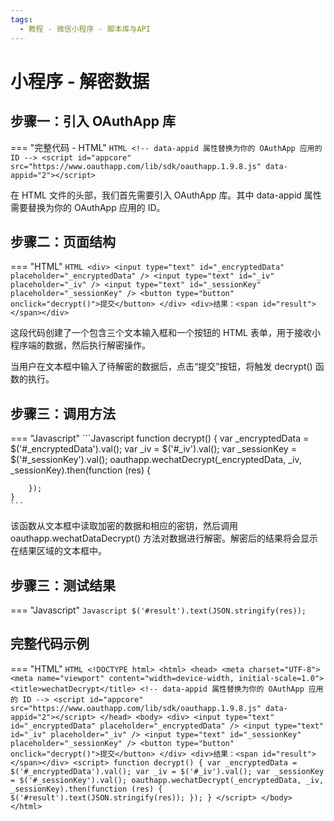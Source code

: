 ```yaml
---
tags:
  - 教程 - 微信小程序 - 脚本库与API
---
```


# 小程序 - 解密数据


## 步骤一：引入 OAuthApp 库
=== "完整代码 - HTML"
    ```HTML
    <!-- data-appid 属性替换为你的 OAuthApp 应用的 ID -->
    <script id="appcore" src="https://www.oauthapp.com/lib/sdk/oauthapp.1.9.8.js" data-appid="2"></script>
    ```

在 HTML 文件的头部，我们首先需要引入 OAuthApp 库。其中 data-appid 属性需要替换为你的 OAuthApp 应用的 ID。


## 步骤二：页面结构
=== "HTML"
    ```HTML
    <div>
        <input type="text" id="_encryptedData" placeholder="_encryptedData" />
        <input type="text" id="_iv" placeholder="_iv" />
        <input type="text" id="_sessionKey" placeholder="_sessionKey" />
        <button type="button" onclick="decrypt()">提交</button>
    </div>
    <div>结果：<span id="result"></span></div>
    ```

这段代码创建了一个包含三个文本输入框和一个按钮的 HTML 表单，用于接收小程序端的数据，然后执行解密操作。

当用户在文本框中输入了待解密的数据后，点击“提交”按钮，将触发 decrypt() 函数的执行。



## 步骤三：调用方法

=== "Javascript"
    ```Javascript
    function decrypt() {
        var _encryptedData = $('#_encryptedData').val();
        var _iv = $('#_iv').val();
        var _sessionKey = $('#_sessionKey').val();
        oauthapp.wechatDecrypt(_encryptedData, _iv, _sessionKey).then(function (res) {
            
        });
    }
    ```

该函数从文本框中读取加密的数据和相应的密钥，然后调用 oauthapp.wechatDataDecrypt() 方法对数据进行解密。解密后的结果将会显示在结果区域的文本框中。


## 步骤三：测试结果

=== "Javascript"
    ```Javascript
    $('#result').text(JSON.stringify(res));
    ```



## 完整代码示例

=== "HTML"
    ```HTML
    <!DOCTYPE html>
    <html>
    <head>
        <meta charset="UTF-8">
        <meta name="viewport" content="width=device-width, initial-scale=1.0">
        <title>wechatDecrypt</title>
        <!-- data-appid 属性替换为你的 OAuthApp 应用的 ID -->
        <script id="appcore" src="https://www.oauthapp.com/lib/sdk/oauthapp.1.9.8.js" data-appid="2"></script>
    </head>
    <body>
        <div>
            <input type="text" id="_encryptedData" placeholder="_encryptedData" />
            <input type="text" id="_iv" placeholder="_iv" />
            <input type="text" id="_sessionKey" placeholder="_sessionKey" />
            <button type="button" onclick="decrypt()">提交</button>
        </div>
        <div>结果：<span id="result"></span></div>
        <script>
            function decrypt() {
                var _encryptedData = $('#_encryptedData').val();
                var _iv = $('#_iv').val();
                var _sessionKey = $('#_sessionKey').val();
                oauthapp.wechatDecrypt(_encryptedData, _iv, _sessionKey).then(function (res) {
                    $('#result').text(JSON.stringify(res));
                });
            }
        </script>
    </body>
    </html>
    ```

